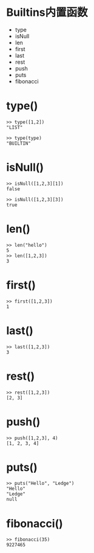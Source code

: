 # Builtins内置函数

- type
- isNull
- len
- first
- last
- rest
- push
- puts
- fibonacci

# type()

```
>> type([1,2])
"LIST"

>> type(type)
"BUILTIN"
```

# isNull()

```
>> isNull([1,2,3][1])
false

>> isNull([1,2,3][3])
true
```

# len()

```
>> len("hello")
5
>> len([1,2,3])
3
```

# first()

```
>> first([1,2,3])
1
```

# last()

```
>> last([1,2,3])
3
```

# rest()

```
>> rest([1,2,3])
[2, 3]
```

# push()

```
>> push([1,2,3], 4)
[1, 2, 3, 4]
```

# puts()

```
>> puts("Hello", "Ledge")
"Hello"
"Ledge"
null
```

# fibonacci()

```
>> fibonacci(35)
9227465
```